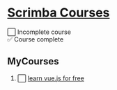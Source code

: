 # [Scrimba Courses][scrimba]

⬜️ Incomplete course  
✅ Course complete

## MyCourses

1. ⬜️ [learn vue.js for free](learn-vuejs-for-free/README.md)

[scrimba]: https://scrimba.com/

